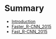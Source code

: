 # Summary

* [Introduction](README.md)
* [Faster\_R-CNN\_2015](fasterr-cnn2015.md)
* [Fast\_R-CNN\_2015](fastr-cnn2015.md)

